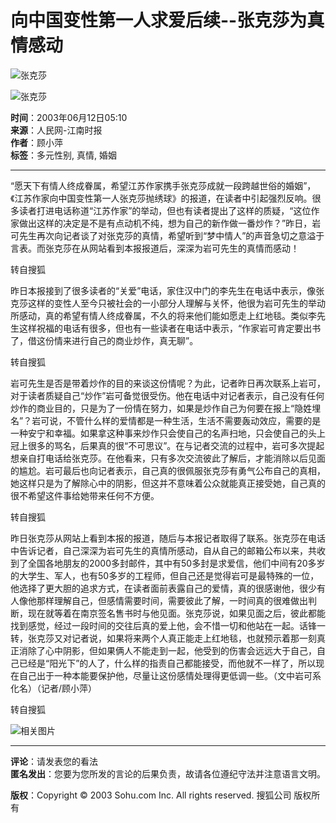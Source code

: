 # 向中国变性第一人求爱后续--张克莎为真情感动

![张克莎](https://news.sohu.com/sximages/1225011.gif)

![张克莎](https://news.sohu.com/sximages/1225010.gif)

**时间**：2003年06月12日05:10  
**来源**：人民网-江南时报  
**作者**：顾小萍  
**标签**：多元性别, 真情, 婚姻

---

“愿天下有情人终成眷属，希望江苏作家携手张克莎成就一段跨越世俗的婚姻”，《江苏作家向中国变性第一人张克莎抛绣球》的报道，在读者中引起强烈反响。很多读者打进电话称道“江苏作家”的举动，但也有读者提出了这样的质疑，“这位作家做出这样的决定是不是有点动机不纯，想为自己的新作做一番炒作？”昨日，岩可先生再次向记者谈了对张克莎的真情，希望听到“梦中情人”的声音急切之意溢于言表。而张克莎在从网站看到本报报道后，深深为岩可先生的真情而感动！

转自搜狐

昨日本报接到了很多读者的“关爱”电话，家住汉中门的李先生在电话中表示，像张克莎这样的变性人至今只被社会的一小部分人理解与关怀，他很为岩可先生的举动所感动，真的希望有情人终成眷属，不久的将来他们能如愿走上红地毯。类似李先生这样祝福的电话有很多，但也有一些读者在电话中表示，“作家岩可肯定要出书了，借这份情来进行自己的商业炒作，真无聊”。

转自搜狐

岩可先生是否是带着炒作的目的来谈这份情呢？为此，记者昨日再次联系上岩可，对于读者质疑自己“炒作”岩可备觉很受伤。他在电话中对记者表示，自己没有任何炒作的商业目的，只是为了一份情在努力，如果是炒作自己为何要在报上“隐姓埋名”？岩可说，不管什么样的爱情都是一种生活，生活不需要轰动效应，需要的是一种安宁和幸福。如果拿这种事来炒作只会使自己的名声扫地，只会使自己的头上冠上很多的骂名，后果真的很“不可思议”。在与记者交流的过程中，岩可多次提起想亲自打电话给张克莎。在他看来，只有多次交流彼此了解后，才能消除以后见面的尴尬。岩可最后也向记者表示，自己真的很佩服张克莎有勇气公布自己的真相，她这样只是为了解除心中的阴影，但这并不意味着公众就能真正接受她，自己真的很不希望这件事给她带来任何不方便。

转自搜狐

昨日张克莎从网站上看到本报的报道，随后与本报记者取得了联系。张克莎在电话中告诉记者，自己深深为岩可先生的真情所感动，自从自己的邮箱公布以来，共收到了全国各地朋友的2000多封邮件，其中有50多封是求爱信，他们中间有20多岁的大学生、军人，也有50多岁的工程师，但自己还是觉得岩可是最特殊的一位，他选择了更大胆的追求方式，在读者面前表露自己的爱情，真的很感谢他，很少有人像他那样理解自己，但感情需要时间，需要彼此了解，一时间真的很难做出判断，现在就等着在南京签名售书时与他见面。张克莎说，如果见面之后，彼此都能找到感觉，经过一段时间的交往后真的爱上他，会不惜一切和他站在一起。话锋一转，张克莎又对记者说，如果将来两个人真正能走上红地毯，也就预示着那一刻真正消除了心中阴影，但如果俩人不能走到一起，他受到的伤害会远远大于自己，自己已经是“阳光下”的人了，什么样的指责自己都能接受，而他就不一样了，所以现在自己出于一种本能要保护他，尽量让这份感情处理得更低调一些。（文中岩可系化名）（记者/顾小萍）

转自搜狐

![相关图片](https://news.sohu.com/nimages/n0123001.gif)

--- 

**评论**：请发表您的看法  
**匿名发出**：您要为您所发的言论的后果负责，故请各位遵纪守法并注意语言文明。

**版权**：Copyright © 2003 Sohu.com Inc. All rights reserved. 搜狐公司 版权所有
<!-- tcd_original_link http://news.sohu.com/27/72/news210027227.shtml -->
